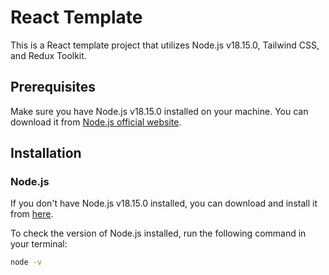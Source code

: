 # React Template

This is a React template project that utilizes Node.js v18.15.0, Tailwind CSS, and Redux Toolkit.

## Prerequisites

Make sure you have Node.js v18.15.0 installed on your machine. You can download it from [Node.js official website](https://nodejs.org/).

## Installation

### Node.js

If you don't have Node.js v18.15.0 installed, you can download and install it from [here](https://nodejs.org/).

To check the version of Node.js installed, run the following command in your terminal:

```bash
node -v
```
